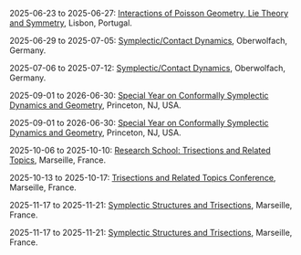 2025-06-23 to 2025-06-27: [Interactions of Poisson Geometry, Lie Theory and Symmetry](https://integrable.math.tecnico.ulisboa.pt/ "The conference explores Poisson geometry, Lie theory, and symmetry, focusing on physics applications. Topics include Poisson brackets, Lie algebroids, and integrable systems. Discussions cover connections to quantum mechanics and string theory, emphasizing geometric structures."), Lisbon, Portugal.

2025-06-29 to 2025-07-05: [Symplectic/Contact Dynamics](https://www.mfo.de/occasion/2527/www_view "The workshop explores symplectic and contact dynamics, focusing on Hamiltonian systems and contact manifolds. Topics include periodic orbits, Legendrian knots, and Floer homology. Discussions cover applications in quantum mechanics and celestial mechanics, advancing symplectic geometric techniques."), Oberwolfach, Germany.

2025-07-06 to 2025-07-12: [Symplectic/Contact Dynamics](https://www.mfo.de/occasion/2528/www_view "This workshop investigates symplectic and contact dynamics, emphasizing Reeb flows and symplectic invariants. Topics include contact homology, Lagrangian submanifolds, and dynamical systems. Discussions explore connections to string theory and quantum field theory, enhancing symplectic topology insights."), Oberwolfach, Germany.

2025-09-01 to 2026-06-30: [Special Year on Conformally Symplectic Dynamics and Geometry](https://www.ias.edu/math/csdg "The program investigates conformally symplectic dynamics and geometry, with applications in physics. Topics include Lagrangian submanifolds, symplectic cohomology, and dynamical systems. Discussions explore implications for quantum field theory and cosmology."), Princeton, NJ, USA.

2025-09-01 to 2026-06-30: [Special Year on Conformally Symplectic Dynamics and Geometry](https://www.ias.edu/math/special-year-conformally-symplectic-dynamics-and-geometry "The special year explores conformally symplectic dynamics and geometry, focusing on physical applications. Topics include symplectic integrators, contact dynamics, and Floer homology. Discussions cover connections to string theory and quantum mechanics, emphasizing geometric structures."), Princeton, NJ, USA.

2025-10-06 to 2025-10-10: [Research School: Trisections and Related Topics](https://www.cirm-math.fr/trisections-school-2025 "The school focuses on trisections in 4-manifolds, training students in topological methods. Topics include Stein trisections, bridge trisections, and symplectic structures. Discussions cover connections to quantum field theory and topology."), Marseille, France.

2025-10-13 to 2025-10-17: [Trisections and Related Topics Conference](https://www.cirm-math.fr/trisections-conference-2025 "This conference investigates trisections and related topics in topology, emphasizing 4-manifolds. Topics include Heegaard splittings, symplectic trisections, and gauge theory. Discussions explore applications in quantum field theory and topology."), Marseille, France.

2025-11-17 to 2025-11-21: [Symplectic Structures and Trisections](https://conferences.cirm-math.fr/2899.html "The workshop studies symplectic structures and trisections in 4-manifolds, focusing on topological applications. Topics include Weinstein manifolds, Stein trisections, and Lagrangian submanifolds. Discussions cover connections to symplectic geometry and quantum topology, advancing 4-dimensional topology research."), Marseille, France.

2025-11-17 to 2025-11-21: [Symplectic Structures and Trisections](https://www.cirm-math.fr/symplectic-trisections-2025 "The conference investigates symplectic structures and trisections, focusing on 4-dimensional manifolds. Topics include Stein surfaces, grid diagrams, and symplectic surfaces. Discussions explore applications in quantum topology and string theory, enhancing symplectic and topological frameworks."), Marseille, France.


